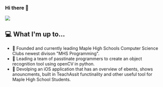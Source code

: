 ### Hi there 👋

![](https://komarev.com/ghpvc/?username=MusaAqeel)
## 💻 What I'm up to...
- 🔨 Founded and currently leading Maple High Schools Computer Science Clubs newest divison "MHS Programming". 
- 🔨 Leading a team of passtinate programmers to create an object recognition tool using openCV in python. 
- 🔨 Devolping an iOS application that has an overview of ebents, shows anouncments, built in TeachAssit functinality and other useful tool for Maple High School Students. 


